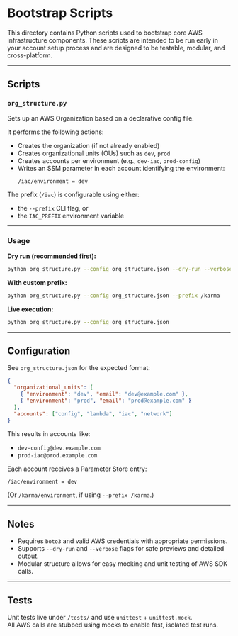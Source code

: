 # Bootstrap Scripts

This directory contains Python scripts used to bootstrap core AWS infrastructure components. These scripts are intended to be run early in your account setup process and are designed to be testable, modular, and cross-platform.

---

## Scripts

### `org_structure.py`

Sets up an AWS Organization based on a declarative config file.

It performs the following actions:

- Creates the organization (if not already enabled)
- Creates organizational units (OUs) such as `dev`, `prod`
- Creates accounts per environment (e.g., `dev-iac`, `prod-config`)
- Writes an SSM parameter in each account identifying the environment:
  ```
  /iac/environment = dev
  ```

The prefix (`/iac`) is configurable using either:

- the `--prefix` CLI flag, or  
- the `IAC_PREFIX` environment variable

---

### Usage

**Dry run (recommended first):**

```bash
python org_structure.py --config org_structure.json --dry-run --verbose
```

**With custom prefix:**

```bash
python org_structure.py --config org_structure.json --prefix /karma
```

**Live execution:**

```bash
python org_structure.py --config org_structure.json
```

---

## Configuration

See `org_structure.json` for the expected format:

```json
{
  "organizational_units": [
    { "environment": "dev", "email": "dev@example.com" },
    { "environment": "prod", "email": "prod@example.com" }
  ],
  "accounts": ["config", "lambda", "iac", "network"]
}
```

This results in accounts like:

- `dev-config@dev.example.com`
- `prod-iac@prod.example.com`

Each account receives a Parameter Store entry:

```
/iac/environment = dev
```

(Or `/karma/environment`, if using `--prefix /karma`.)

---

## Notes

- Requires `boto3` and valid AWS credentials with appropriate permissions.
- Supports `--dry-run` and `--verbose` flags for safe previews and detailed output.
- Modular structure allows for easy mocking and unit testing of AWS SDK calls.

---

## Tests

Unit tests live under `/tests/` and use `unittest` + `unittest.mock`.  
All AWS calls are stubbed using mocks to enable fast, isolated test runs.
